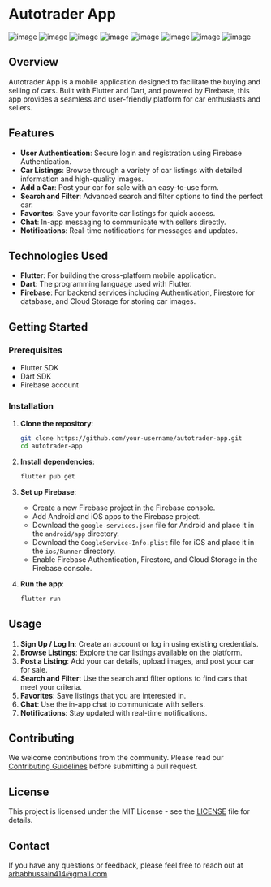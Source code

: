 # Autotrader App

![image](https://github.com/arbabhussain7/Autotrader/assets/135390371/62b0dbfc-bb7e-472f-90b5-138b69df1d66) 
![image](https://github.com/arbabhussain7/Autotrader/assets/135390371/b53694d1-50d5-4c89-a539-549b8ad5203d) 
![image](https://github.com/arbabhussain7/Autotrader/assets/135390371/25a1bdc6-8bc9-46e5-843f-ed7387781145)
![image](https://github.com/arbabhussain7/Autotrader/assets/135390371/939514f7-d4b8-4cb4-b83a-1c11833a3542)
![image](https://github.com/arbabhussain7/Autotrader/assets/135390371/abfe48bf-0036-48f1-b9d0-3f71013a40d7)
![image](https://github.com/arbabhussain7/Autotrader/assets/135390371/3e3e1129-90bb-4ad9-933c-f59c6f07155b)
![image](https://github.com/arbabhussain7/Autotrader/assets/135390371/d8f0cd67-f767-4913-aed2-a95deb29da75)
![image](https://github.com/arbabhussain7/Autotrader/assets/135390371/8ebc20e9-f53b-4243-a2a0-6b20617daf0e)








## Overview

Autotrader App is a mobile application designed to facilitate the buying and selling of cars. Built with Flutter and Dart, and powered by Firebase, this app provides a seamless and user-friendly platform for car enthusiasts and sellers.

## Features

- **User Authentication**: Secure login and registration using Firebase Authentication.
- **Car Listings**: Browse through a variety of car listings with detailed information and high-quality images.
- **Add a Car**: Post your car for sale with an easy-to-use form.
- **Search and Filter**: Advanced search and filter options to find the perfect car.
- **Favorites**: Save your favorite car listings for quick access.
- **Chat**: In-app messaging to communicate with sellers directly.
- **Notifications**: Real-time notifications for messages and updates.

## Technologies Used

- **Flutter**: For building the cross-platform mobile application.
- **Dart**: The programming language used with Flutter.
- **Firebase**: For backend services including Authentication, Firestore for database, and Cloud Storage for storing car images.

## Getting Started

### Prerequisites

- Flutter SDK
- Dart SDK
- Firebase account

### Installation

1. **Clone the repository**:
    ```bash
    git clone https://github.com/your-username/autotrader-app.git
    cd autotrader-app
    ```

2. **Install dependencies**:
    ```bash
    flutter pub get
    ```

3. **Set up Firebase**:
    - Create a new Firebase project in the Firebase console.
    - Add Android and iOS apps to the Firebase project.
    - Download the `google-services.json` file for Android and place it in the `android/app` directory.
    - Download the `GoogleService-Info.plist` file for iOS and place it in the `ios/Runner` directory.
    - Enable Firebase Authentication, Firestore, and Cloud Storage in the Firebase console.

4. **Run the app**:
    ```bash
    flutter run
    ```

## Usage

1. **Sign Up / Log In**: Create an account or log in using existing credentials.
2. **Browse Listings**: Explore the car listings available on the platform.
3. **Post a Listing**: Add your car details, upload images, and post your car for sale.
4. **Search and Filter**: Use the search and filter options to find cars that meet your criteria.
5. **Favorites**: Save listings that you are interested in.
6. **Chat**: Use the in-app chat to communicate with sellers.
7. **Notifications**: Stay updated with real-time notifications.

## Contributing

We welcome contributions from the community. Please read our [Contributing Guidelines](link-to-contributing-guidelines) before submitting a pull request.

## License

This project is licensed under the MIT License - see the [LICENSE](LICENSE) file for details.

## Contact

If you have any questions or feedback, please feel free to reach out at [arbabhussain414@gmail.com](arbabhussain414@gmail.com)
